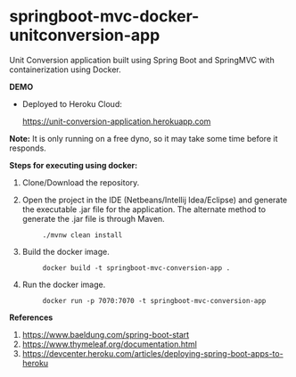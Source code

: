 # springboot-mvc-docker-unitconversion-app

Unit Conversion application built using Spring Boot and SpringMVC with containerization using Docker.

**DEMO**
 - Deployed to Heroku Cloud: 

	https://unit-conversion-application.herokuapp.com
	
**Note:** It is only running on a free dyno, so it may take some time before it responds.

**Steps for executing using docker:**
1. Clone/Download the repository.

2. Open the project in the IDE (Netbeans/Intellij Idea/Eclipse) and generate the executable .jar file for the     application. The alternate method to generate the .jar file is through Maven.
   ```
	    ./mvnw clean install
   ```

3. Build the docker image.
   ```
	    docker build -t springboot-mvc-conversion-app .
	 ```
  
4. Run the docker image.
  
   ```
	    docker run -p 7070:7070 -t springboot-mvc-conversion-app
	 ```
  
**References**	
1. https://www.baeldung.com/spring-boot-start
2. https://www.thymeleaf.org/documentation.html
3. https://devcenter.heroku.com/articles/deploying-spring-boot-apps-to-heroku
